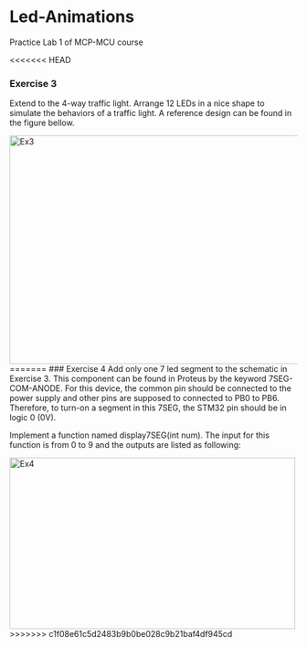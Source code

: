 # Led-Animations
Practice Lab 1 of MCP-MCU course

<<<<<<< HEAD
### Exercise 3
Extend to the 4-way traffic light. Arrange 12 LEDs in a nice shape to simulate the behaviors of a traffic light. A reference design can be found in the figure bellow.

<img width="650" height="400" alt="Ex3" src="https://github.com/user-attachments/assets/5b44d171-1504-422c-8464-33b484d505d5" />
=======
### Exercise 4
Add only one 7 led segment to the schematic in Exercise 3. This component can be found in Proteus by the keyword 7SEG-COM-ANODE. For this device, the common pin should be connected to the power supply and other pins are supposed to connected to PB0 to PB6. Therefore, to turn-on a segment in this 7SEG, the STM32 pin should be in logic 0 (0V).
 
Implement a function named display7SEG(int num). The input for this function is from 0 to 9 and the outputs are listed as following:

<img width="500" height="300" alt="Ex4" src="https://github.com/user-attachments/assets/7ab0ecdf-bed3-497b-a82a-6109d8280263" />
>>>>>>> c1f08e61c5d2483b9b0be028c9b21baf4df945cd

